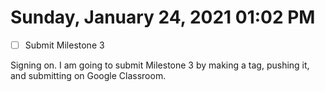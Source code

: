 # Sunday, January 24, 2021 01:02 PM
- [ ] Submit Milestone 3

Signing on. I am going to submit Milestone 3 by making a tag, pushing it, and submitting on Google Classroom.

